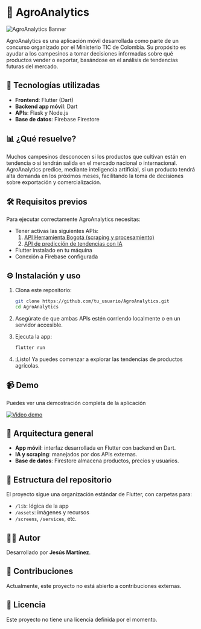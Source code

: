 # 🌱 AgroAnalytics

![AgroAnalytics Banner](./jobit.png)

AgroAnalytics es una aplicación móvil desarrollada como parte de un concurso organizado por el Ministerio TIC de Colombia. Su propósito es ayudar a los campesinos a tomar decisiones informadas sobre qué productos vender o exportar, basándose en el análisis de tendencias futuras del mercado.


## 🚀 Tecnologías utilizadas

- **Frontend**: Flutter (Dart)
- **Backend app móvil**: Dart
- **APIs**: Flask y Node.js
- **Base de datos**: Firebase Firestore



## 📊 ¿Qué resuelve?

Muchos campesinos desconocen si los productos que cultivan están en tendencia o si tendrán salida en el mercado nacional o internacional. AgroAnalytics predice, mediante inteligencia artificial, si un producto tendrá alta demanda en los próximos meses, facilitando la toma de decisiones sobre exportación y comercialización.



## 🛠️ Requisitos previos

Para ejecutar correctamente AgroAnalytics necesitas:

- Tener activas las siguientes APIs:
  1. [API Herramienta Bogotá (scraping y procesamiento)](https://github.com/lastHunter956/API-herramienta-bogota)
  2. [API de predicción de tendencias con IA](https://github.com/lastHunter956/API_tendencias)
- Flutter instalado en tu máquina
- Conexión a Firebase configurada



## ⚙️ Instalación y uso

1. Clona este repositorio:
   ```bash
   git clone https://github.com/tu_usuario/AgroAnalytics.git
   cd AgroAnalytics
   ```

2. Asegúrate de que ambas APIs estén corriendo localmente o en un servidor accesible.

3. Ejecuta la app:
   ```bash
   flutter run
   ```

4. ¡Listo! Ya puedes comenzar a explorar las tendencias de productos agrícolas.



## 📹 Demo

Puedes ver una demostración completa de la aplicación 

[![Video demo](https://img.youtube.com/vi/cgwW77G7hYA/hqdefault.jpg)](https://www.youtube.com/watch?v=cgwW77G7hYA)



## 🧠 Arquitectura general

- **App móvil**: interfaz desarrollada en Flutter con backend en Dart.
- **IA y scraping**: manejados por dos APIs externas.
- **Base de datos**: Firestore almacena productos, precios y usuarios.



## 📁 Estructura del repositorio

El proyecto sigue una organización estándar de Flutter, con carpetas para:

- `/lib`: lógica de la app
- `/assets`: imágenes y recursos
- `/screens`, `/services`, etc.



## 👨‍💻 Autor

Desarrollado por **Jesús Martínez**.



## 🤝 Contribuciones

Actualmente, este proyecto no está abierto a contribuciones externas.



## 📜 Licencia

Este proyecto no tiene una licencia definida por el momento.
